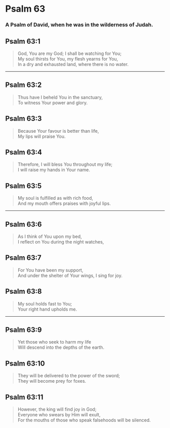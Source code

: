 # Psalm 63

### A Psalm of David, when he was in the wilderness of Judah.

## Psalm 63:1

> God, You are my God; I shall be watching for You;  
> My soul thirsts for You, my flesh yearns for You,  
> In a dry and exhausted land, where there is no water.

---

## Psalm 63:2

> Thus have I beheld You in the sanctuary,  
> To witness Your power and glory.

## Psalm 63:3

> Because Your favour is better than life,  
> My lips will praise You.

## Psalm 63:4

> Therefore, I will bless You throughout my life;  
> I will raise my hands in Your name.

## Psalm 63:5

> My soul is fulfilled as with rich food,  
> And my mouth offers praises with joyful lips.

---

## Psalm 63:6

> As I think of You upon my bed,  
> I reflect on You during the night watches,

## Psalm 63:7

> For You have been my support,  
> And under the shelter of Your wings, I sing for joy.

## Psalm 63:8

> My soul holds fast to You;  
> Your right hand upholds me.

---

## Psalm 63:9

> Yet those who seek to harm my life  
> Will descend into the depths of the earth.

## Psalm 63:10

> They will be delivered to the power of the sword;  
> They will become prey for foxes.

## Psalm 63:11

> However, the king will find joy in God;  
> Everyone who swears by Him will exult,  
> For the mouths of those who speak falsehoods will be silenced.
